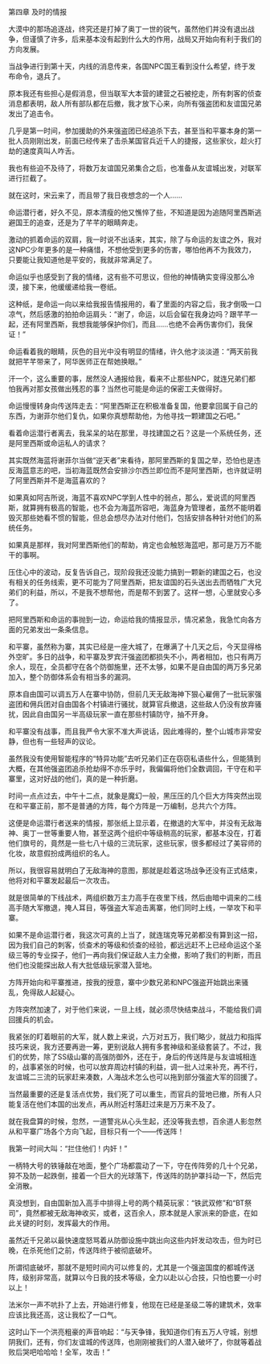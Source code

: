 第四章 及时的情报


大漠中的那场追逐战，终究还是打掉了奥丁一世的锐气，虽然他们并没有退出战争，但谨慎了许多，后来基本没有起到什么大的作用，战局又开始向有利于我们的方向发展。

当战争进行到第十天，内线的消息传来，各国NPC国王看到没什么希望，终于发布命令，退兵了。

原本我还有些担心是假消息，但当联军大本营的建营之石被挖走，所有刺客的侦查消息都表明，敌人所有部队都在后撤，我才放下心来，向所有强盗团和友谊国兄弟发出了追击令。

几乎是第一时间，参加援助的外来强盗团已经追杀下去，甚至当和平寨本身的第一批人员刚刚出发，前面已经传来了击杀某国官兵近千人的捷报，这些家伙，趁火打劫的速度真叫人咋舌。

我也有些迫不及待了，将数万友谊国兄弟集合之后，也准备从友谊城出发，对联军进行拦截了。

就在这时，宋云来了，而且带了我日夜想念的一个人……

命运潜行者，好久不见，原本清瘦的他又憔悴了些，不知道是因为追随阿里西斯逃避国王的追查，还是为了芊芊的眼睛奔走。

激动的抓着命运的双肩，我一时说不出话来，其实，除了与命运的友谊之外，我对这NPC少年更多的是一种痛惜，不想他受到更多的伤害，哪怕他再不为我效力，只要能让我知道他是平安的，我就非常满足了。

命运似乎也感受到了我的情绪，这有些不可思议，但他的神情确实变得没那么冷漠，接下来，他缓缓递给我一卷纸。

这种纸，是命运一向以来给我报告情报用的，看了里面的内容之后，我才倒吸一口凉气，然后感激的拍拍命运肩头：“谢了，命运，以后会留在我身边吗？跟芊芊一起，还有阿里西斯，我想我能够保护你们，而且……也绝不会再伤害你们，我保证！”

命运看着我的眼睛，灰色的目光中没有明显的情绪，许久他才淡淡道：“两天前我就把芊芊带来了，阿华医师正在帮她换眼。”

汗一个，这么重要的事，居然没人通报给我，看来不止那些NPC，就连兄弟们都怕我再对那女孩做出残忍的事？当然也可能是命运的保密工夫做得好。

命运慢慢转身向传送阵走去：“阿里西斯正在积极准备复国，他要拿回属于自己的东西，为谢菲尔他们复仇，如果你真想帮助他，为他寻找一颗建国之石吧。”

看着命运潜行者离去，我呆呆的站在那里，寻找建国之石？这是一个系统任务，还是阿里西斯或命运私人的请求？

其实既然海蓝将谢菲尔当做“逆天者”来看待，那阿里西斯的复国之举，恐怕也是违反海蓝意志的吧，当初海蓝既然会安排沙尔西兰即位而不是阿里西斯，也许就证明了阿里西斯并不是海蓝喜欢的？

如果真如阿吉所说，海蓝不喜欢NPC学到人性中的弱点，那么，爱说谎的阿里西斯，就算拥有极高的智能，也不会为海蓝所容吧，海蓝身为管理者，虽然不能明着毁灭那些她看不惯的智能，但总会想尽办法对付他们，包括安排各种针对他们的系统任务。

如果真是那样，我对阿里西斯他们的帮助，肯定也会触怒海蓝吧，那可是万万不能干的事啊。

压住心中的波动，反复告诉自己，现阶段我还没能力搞到一颗新的建国之石，也没有相关的任务线索，更不可能为了阿里西斯，把友谊国的石头送出去而牺牲广大兄弟们的利益，所以，不是我不想帮他，而是帮不到罢了。这样一想，心里就安心多了。

把阿里西斯和命运的事抛到一边，命运给我的情报显示，情况紧急，我急忙向各方面的兄弟发出一条条信息。

和平寨，虽然称为寨，其实已经是一座大城了，在爆满了十几天之后，今天显得格外空旷。多日的战争，和平寨及罗宾汗强盗团都损失不小，两者相加，也只有两万余人，现在，全员都守在各个防御施里，还不太够，如果不是自由国的两万多兄弟加入，整个防御体系会有相当多的漏洞。

原本自由国可以调五万人在寨中协防，但前几天无敌海神下狠心雇佣了一批玩家强盗团和佣兵团对自由国各个村镇进行骚扰，就算官兵撤退，这些敌人仍没有放弃骚扰，因此自由国另一半高级玩家一直在那些村镇防守，抽不开身。

和平寨没有战事，而且我严令大家不准大声说话，因此难得的，整个山城市非常安静，但也有一些轻声的议论。

虽然我没有使用智能程序的“特异功能”去听兄弟们正在窃窃私语些什么，但能猜到大概，在其他强盗团追杀抢劫得不亦乐乎时，我偏偏将他们全数调回，干守在和平寨里，这对好战的他们，真的是一种折磨。

时间一点点过去，中午十二点，就象是魔幻一般，黑压压的几个巨大方阵突然出现在和平寨正前，那不是普通的方阵，每个方阵是一万编制，总共六个方阵。

这便是命运潜行者送来的情报，那张纸上显示着，在撤退的大军中，并没有无敌海神、奥丁一世等重要人物，甚至这两个组织中等级稍高的玩家，都基本没在，打着他们旗号的，竟然是一些七八十级的三流玩家，这些玩家，很多都经过了美容师的化妆，故意假扮成两组织的名人。

所以，我很容易就明白了无敌海神的意图，那就是趁着这场战争还没有正式结束，他将对和平寨发起最后一次攻击。

就是很简单的下线战术，两组织数万主力高手在夜里下线，然后由暗中调来的二线高手随大军撤退，掩人耳目，等强盗大军追击离寨，他们同时上线，一举攻下和平寨。

如果不是命运潜行者，我这次可真的上当了，就连瑞克等兄弟都没有算到这一招，因为我们自己的刺客，侦查术的等级和侦查的经验，都远远赶不上已经命运这个圣级三等的专业探子，他们一再向我们保证敌人主力全撤，影响了我们的判断，而且他们也没能探出敌人有大批低级玩家潜入营地。

方阵开始向和平寨推进，按我的授意，寨中少数兄弟和NPC强盗开始跳出来骚乱，免得敌人起疑心。

方阵突然加速了，对于他们来说，一旦上线，就必须尽快结束战斗，不能给我们调回援兵的机会。

我紧张的盯着眼前的大军，就人数上来说，六万对五万，我们略少，就战力和指挥技巧来说，我方还要再逊一筹，更别说敌人拥有多套神级和圣级套装了。不过，我们的优势，除了SS级山寨的高强防御外，还在于，身后的传送阵是与友谊城相连的，战事紧张的时候，也可以放弃周边村镇的利益，调一批人过来补充，再不行，友谊城二三流的玩家赶来凑数，人海战术怎么也可以拖到部分强盗大军的回援了。

当然最重要的还是复活点优势，我们死了可以重生，而官兵的营地已撤，所有人只能复活在他们本国的出发点，再从附近村落赶过来是万万来不及了。

就在我盘算的时候，忽然，一道警兆从心头生起，还没等我去想，百余道人影忽然从和平寨广场各个方向飞起，目标只有一个——传送阵！

我第一时间大叫：“拦住他们！内奸！”

一柄特大号的铁锤敲在地面，整个广场都震动了一下，守在传阵旁的几十个兄弟，猝不及防一起跌倒，接着一个巨大的光球落下，传送阵的防护罩抖动一下，然后完全消散。

真没想到，自由国新加入高手中排得上号的两个精英玩家：“铁武双修”和“BT祭司”，竟然都被无敌海神收买，或者，这百余人，原本就是人家派来的卧底，在如此关键的时刻，发挥最大的作用。

虽然近千兄弟以最快速度怒骂着从防御设施中跳出向这些内奸发动攻击，但为时已晚，在杀死他们之前，传送阵终于被彻底破坏。

所谓彻底破坏，那就不是短时间内可以修复的，尤其是一个强盗国度的都城传送阵，级别非常高，就算以今日我的技术等级，全力以赴以心合技，只怕也要一小时以上！

法米尔一声不吭扑了上去，开始进行修复，他现在已经是圣级二等的建筑术，效率应该比我还高，这让我松了一口气。

这时山下一个洪亮粗豪的声音响起：“与天争锋，我知道你们有五万人守城，别想阴我们，还有，你们友谊城的传送阵，也刚刚被我们的人潜入破坏了，你就等着战败后哭吧哈哈哈！全军，攻击！”






